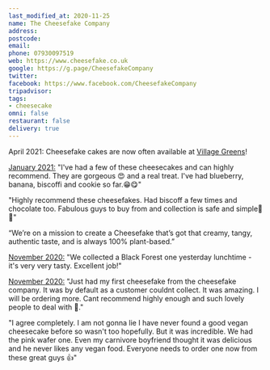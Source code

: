 ```yaml
---
last_modified_at: 2020-11-25
name: The Cheesefake Company
address:
postcode:
email:
phone: 07930097519
web: https://www.cheesefake.co.uk
google: https://g.page/CheesefakeCompany
twitter: 
facebook: https://www.facebook.com/CheesefakeCompany
tripadvisor: 
tags:
- cheesecake
omni: false
restaurant: false
delivery: true
---
```


April  2021: Cheesefake cakes are now often available at [Village Greens](/place/village-greens)!

[January 2021:](https://www.facebook.com/groups/veganprestwich/permalink/1296172334093513/) "I've had a few of these cheesecakes and can highly recommend. They are gorgeous 😍 and a real treat. I've had blueberry, banana, biscoffi and cookie so far.😁😋"

"Highly recommend these cheesefakes. Had biscoff a few times and chocolate too. Fabulous guys to buy from and collection is safe and simple🥰🥰"

“We’re on a mission to create a Cheesefake that’s got that creamy, tangy, authentic taste, and is always 100% plant-based.”

[November 2020:](https://www.facebook.com/groups/veganprestwich/permalink/1253313248379422/?comment_id=1253795221664558) "We collected a Black Forest one yesterday lunchtime - it's very very tasty. Excellent job!"

[November 2020:](https://www.facebook.com/groups/veganprestwich/permalink/1249670235410390) "Just had my first cheesefake from the cheesefake company. It was by default as a customer couldnt collect. It was amazing. I will be ordering more. Cant recommend highly enough and such lovely people to deal with 💚."

"I agree completely. I am not gonna lie I have never found a good vegan cheesecake before so wasn't too hopefully. But it was incredible. We had the pink wafer one. Even my carnivore boyfriend thought it was delicious and he never likes any vegan food. Everyone needs to order one now from these great guys 👍"

